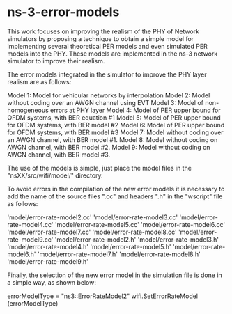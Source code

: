 # ns-3-error-models
This work focuses on improving the realism of the PHY of Network simulators by proposing a technique to obtain a simple model for implementing several theoretical PER models and even simulated PER models into the PHY. These models are implemented in the ns-3 network simulator to improve their realism.

The error models integrated in the simulator to improve the PHY layer realism are as follows:

Model 1: Model for vehicular networks by interpolation
Model 2: Model without coding over an AWGN channel using EVT
Model 3: Model of non-homogeneous errors at PHY layer
Model 4: Model of PER upper bound for OFDM systems, with BER equation #1
Model 5: Model of PER upper bound for OFDM systems, with BER model #2
Model 6: Model of PER upper bound for OFDM systems, with BER model #3
Model 7: Model without coding over an AWGN channel, with BER model #1.
Model 8: Model without coding on AWGN channel, with BER model #2.
Model 9: Model without coding on AWGN channel, with BER model #3.

The use of the models is simple, just place the model files in the "nsXX/src/wifi/model/" directory.

To avoid errors in the compilation of the new error models it is necessary to add the name of the source files ".cc" and headers ".h" in the "wscript" file as follows:

'model/error-rate-model2.cc'
'model/error-rate-model3.cc'
'model/error-rate-model4.cc'
'model/error-rate-model5.cc'
'model/error-rate-model6.cc'
'model/error-rate-model7.cc'
'model/error-rate-model8.cc'
'model/error-rate-model9.cc'
'model/error-rate-model2.h'
'model/error-rate-model3.h'
'model/error-rate-model4.h'
'model/error-rate-model5.h'
'model/error-rate-model6.h'
'model/error-rate-model7.h'
'model/error-rate-model8.h'
'model/error-rate-model9.h'

Finally, the selection of the new error model in the simulation file is done in a simple way, as shown below:

errorModelType = "ns3::ErrorRateModel2"
wifi.SetErrorRateModel (errorModelType)

